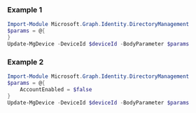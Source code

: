 ### Example 1
``` powershell
Import-Module Microsoft.Graph.Identity.DirectoryManagement
$params = @{
}
Update-MgDevice -DeviceId $deviceId -BodyParameter $params
```
### Example 2
``` powershell
Import-Module Microsoft.Graph.Identity.DirectoryManagement
$params = @{
	AccountEnabled = $false
}
Update-MgDevice -DeviceId $deviceId -BodyParameter $params
```

